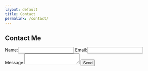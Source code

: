 ```yaml
---
layout: default
title: Contact
permalink: /contact/
---
```

<section class="contact-form">
  <h2>Contact Me</h2>
  <form action="https://formspree.io/f/yourFormID" method="POST">
    <label>Name:<input type="text" name="name" required /></label>
    <label>Email:<input type="email" name="email" required /></label>
    <label>Message:<textarea name="message" required></textarea></label>
    <button type="submit">Send</button>
  </form>
</section>
